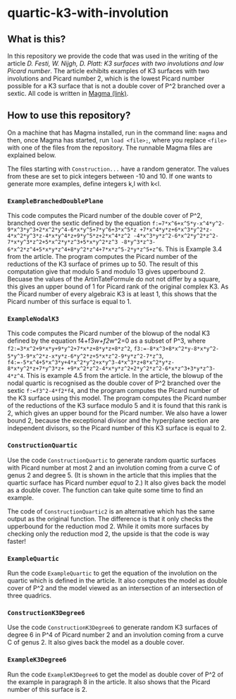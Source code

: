 # quartic-k3-with-involution
## What is this?
In this repository we provide the code that was used in the writing of the article *D. Festi, W. Nijgh, D. Platt: K3 surfaces with two involutions and low Picard number*.
The article exhibits examples of K3 surfaces with two involutions and Picard number 2, which is the lowest Picard number possible for a K3 surface that is not a double cover of P^2 branched over a sextic.
All code is written in [Magma (link)](magma.maths.usyd.edu.au).

## How to use this repository?

On a machine that has Magma installed, run in the command line: `magma` and then, once Magma has started, run `load <file>;`, where you replace `<file>` with one of the files from the repository. The runnable Magma files are explained below.

The files starting with `Construction...` have a random generator. The values from these are set to pick integers between -10 and 10. If one wants to generate more examples, define integers k,l with k<l.

### `ExampleBranchedDoublePlane`

This code computes the Picard number of the double cover of P^2, branched over the sextic defined by the equation `f:=7*x^6+x^5*y-x^4*y^2-9*x^3*y^3+2*x^2*y^4-6*x*y^5+7*y^6+3*x^5*z
    +7*x^4*y*z+6*x^3*y^2*z-4*x^2*y^3*z-4*x*y^4*z+9*y^5*z+2*x^4*z^2
    -4*x^3*y*z^2-6*x^2*y^2*z^2-7*x*y^3*z^2+5*x^2*y*z^3+5*x*y^2*z^3
    -8*y^3*z^3-6*x^2*z^4+5*x*y*z^4+8*y^2*z^4+7*x*z^5-2*y*z^5+z^6`.
This is Example 3.4 from the article.
The program computes the Picard number of the reductions of the K3 surface of primes up to 50. The result of this computation give that modulo 5 and modulo 13 gives upperbound 2. Becuase the values of the ArtinTateFormule do not not differ by a square, this gives an upper bound of 1 for Picard rank of the original complex K3.
As the Picard number of every algebraic K3 is at least 1, this shows that the Picard number of this surface is equal to 1.

### `ExampleNodalK3`

This code computes the Picard number of the blowup of the nodal K3 defined by the equation f4+f3*w+f2*w^2=0 as a subset of P^3, where 
`f2:=3*x^2+9*x*y+9*y^2+7*x*z+8*y*z+8*z^2`,
`f3:=-8*x^3+8*x^2*y-8*x*y^2-5*y^3-9*x^2*z-x*y*z-6*y^2*z+5*x*z^2-9*y*z^2-7*z^3`,
`f4:=-5*x^4+5*x^3*y+4*x^2*y^2+x*y^3-4*x^3*z+8*x^2*y*z-8*x*y^2*z+7*y^3*z+
    +9*x^2*z^2-4*x*y*z^2+2*y^2*z^2-6*x*z^3+3*y*z^3-4*z^4`.
This is example 4.5 from the article.
In the article, the blowup of the nodal quartic is recognised as the double cover of P^2 branched over the sextic `f:=f3^2-4*f2*f4`, and the program computes the Picard number of the K3 surface using this model.
The program computes the Picard number of the reductions of the K3 surface modulo 5 and it is found that this rank is 2, which gives an upper bound for the Picard number.
We also have a lower bound 2, because the exceptional divisor and the hyperplane section are independent divisors, so the Picard number of this K3 surface is equal to 2.

### `ConstructionQuartic`

Use the code `ConstructionQuartic` to generate random quartic surfaces with Picard number at most 2 and an involution coming from a curve C of genus 2 and degree 5. 
(It is shown in the article that this implies that the quartic surface has Picard number *equal* to 2.)
It also gives back the model as a double cover. The function can take quite some time to find an example. 

The code of `ConstructionQuartic2` is an alternative which has the same output as the original function. The difference is that it only checks the upperbound for the reduction mod 2. While it omits more surfaces by checking only the reduction mod 2, the upside is that the code is way faster!

### `ExampleQuartic`

Run the code `ExampleQuartic` to get the equation of the involution on the quartic which is defined in the article. It also computes the model as double cover of P^2 and the model viewed as an intersection of an intersection of three quadrics.

### `ConstructionK3Degree6`

Use the code `ConstructionK3Degree6` to generate random K3 surfaces of degree 6 in P^4 of Picard number 2 and an involution coming from a curve C of genus 2. It also gives back the model as a double cover.

### `ExampleK3Degree6`

Run the code `ExampleK3Degree6` to get the model as double cover of P^2 of the example in paragraph 8 in the article. It also shows that the Picard number of this surface is 2.
